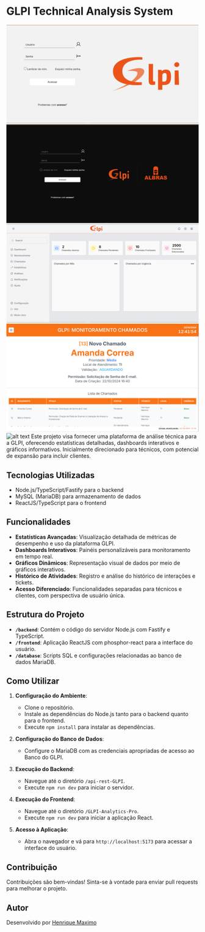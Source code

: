 # GLPI Technical Analysis System

![Project Image](GLPI-Analytics-Pro/project-images/login-white.png)
![Project Image](GLPI-Analytics-Pro/project-images/login-black.png)
![Project Image](GLPI-Analytics-Pro/project-images/dashboard-white.png)
![Project Image](GLPI-Analytics-Pro/project-images/monitoring-white.png)
![alt text]()
Este projeto visa fornecer uma plataforma de análise técnica para a GLPI, oferecendo estatísticas detalhadas, dashboards interativos e gráficos informativos. Inicialmente direcionado para técnicos, com potencial de expansão para incluir clientes.

## Tecnologias Utilizadas

- Node.js/TypeScript/Fastify para o backend
- MySQL (MariaDB) para armazenamento de dados
- ReactJS/TypeScript para o frontend

## Funcionalidades

- **Estatísticas Avançadas**: Visualização detalhada de métricas de desempenho e uso da plataforma GLPI.
- **Dashboards Interativos**: Painéis personalizáveis para monitoramento em tempo real.
- **Gráficos Dinâmicos**: Representação visual de dados por meio de gráficos interativos.
- **Histórico de Atividades**: Registro e análise do histórico de interações e tickets.
- **Acesso Diferenciado**: Funcionalidades separadas para técnicos e clientes, com perspectiva de usuário única.

## Estrutura do Projeto

- **`/backend`**: Contém o código do servidor Node.js com Fastify e TypeScript.
- **`/frontend`**: Aplicação ReactJS com phosphor-react para a interface do usuário.
- **`/database`**: Scripts SQL e configurações relacionadas ao banco de dados MariaDB.

## Como Utilizar

1. **Configuração do Ambiente**:
   - Clone o repositório.
   - Instale as dependências do Node.js tanto para o backend quanto para o frontend.
   - Execute `npm install` para instalar as dependências.

2. **Configuração do Banco de Dados**:
   - Configure o MariaDB com as credenciais apropriadas de acesso ao Banco do GLPI.

3. **Execução do Backend**:
   - Navegue até o diretório `/api-rest-GLPI`.
   - Execute `npm run dev` para iniciar o servidor.

4. **Execução do Frontend**:
   - Navegue até o diretório `/GLPI-Analytics-Pro`.
   - Execute `npm run dev` para iniciar a aplicação React.

5. **Acesso à Aplicação**:
   - Abra o navegador e vá para `http://localhost:5173` para acessar a interface do usuário.

## Contribuição

Contribuições são bem-vindas! Sinta-se à vontade para enviar pull requests para melhorar o projeto.

## Autor

Desenvolvido por [Henrique Maximo](https://github.com/Henrry-Maximo)
